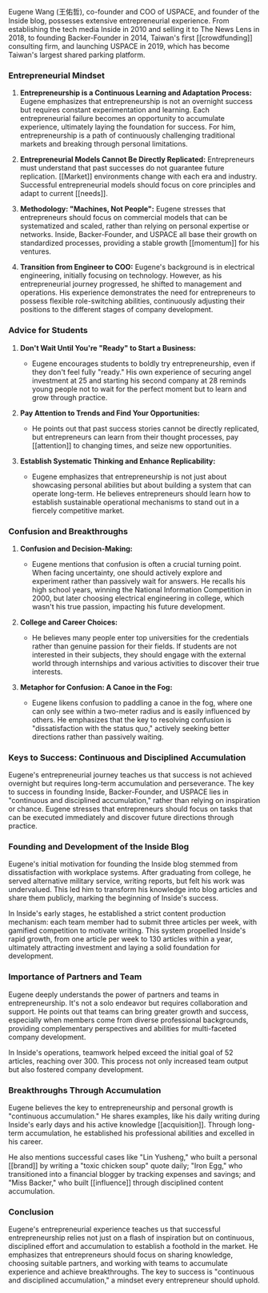 Eugene Wang (王佑哲), co-founder and COO of USPACE, and founder of the Inside blog, possesses extensive entrepreneurial experience. From establishing the tech media Inside in 2010 and selling it to The News Lens in 2018, to founding Backer-Founder in 2014, Taiwan's first [[crowdfunding]] consulting firm, and launching USPACE in 2019, which has become Taiwan's largest shared parking platform. 

### Entrepreneurial Mindset

1.  **Entrepreneurship is a Continuous Learning and Adaptation Process:** Eugene emphasizes that entrepreneurship is not an overnight success but requires constant experimentation and learning. Each entrepreneurial failure becomes an opportunity to accumulate experience, ultimately laying the foundation for success. For him, entrepreneurship is a path of continuously challenging traditional markets and breaking through personal limitations.

2.  **Entrepreneurial Models Cannot Be Directly Replicated:** Entrepreneurs must understand that past successes do not guarantee future replication. [[Market]] environments change with each era and industry. Successful entrepreneurial models should focus on core principles and adapt to current [[needs]].

3.  **Methodology: "Machines, Not People":** Eugene stresses that entrepreneurs should focus on commercial models that can be systematized and scaled, rather than relying on personal expertise or networks. Inside, Backer-Founder, and USPACE all base their growth on standardized processes, providing a stable growth [[momentum]] for his ventures.

4.  **Transition from Engineer to COO:** Eugene's background is in electrical engineering, initially focusing on technology. However, as his entrepreneurial journey progressed, he shifted to management and operations. His experience demonstrates the need for entrepreneurs to possess flexible role-switching abilities, continuously adjusting their positions to the different stages of company development.

### Advice for Students

1.  **Don't Wait Until You're "Ready" to Start a Business:**
    * Eugene encourages students to boldly try entrepreneurship, even if they don't feel fully "ready." His own experience of securing angel investment at 25 and starting his second company at 28 reminds young people not to wait for the perfect moment but to learn and grow through practice.

2.  **Pay Attention to Trends and Find Your Opportunities:**
    * He points out that past success stories cannot be directly replicated, but entrepreneurs can learn from their thought processes, pay [[attention]] to changing times, and seize new opportunities.

3.  **Establish Systematic Thinking and Enhance Replicability:**
    * Eugene emphasizes that entrepreneurship is not just about showcasing personal abilities but about building a system that can operate long-term. He believes entrepreneurs should learn how to establish sustainable operational mechanisms to stand out in a fiercely competitive market.

### Confusion and Breakthroughs

1.  **Confusion and Decision-Making:**
    * Eugene mentions that confusion is often a crucial turning point. When facing uncertainty, one should actively explore and experiment rather than passively wait for answers. He recalls his high school years, winning the National Information Competition in 2000, but later choosing electrical engineering in college, which wasn't his true passion, impacting his future development.

2.  **College and Career Choices:**
    * He believes many people enter top universities for the credentials rather than genuine passion for their fields. If students are not interested in their subjects, they should engage with the external world through internships and various activities to discover their true interests.

3.  **Metaphor for Confusion: A Canoe in the Fog:**
    * Eugene likens confusion to paddling a canoe in the fog, where one can only see within a two-meter radius and is easily influenced by others. He emphasizes that the key to resolving confusion is "dissatisfaction with the status quo," actively seeking better directions rather than passively waiting.

### Keys to Success: Continuous and Disciplined Accumulation

Eugene's entrepreneurial journey teaches us that success is not achieved overnight but requires long-term accumulation and perseverance. The key to success in founding Inside, Backer-Founder, and USPACE lies in "continuous and disciplined accumulation," rather than relying on inspiration or chance. Eugene stresses that entrepreneurs should focus on tasks that can be executed immediately and discover future directions through practice.

### Founding and Development of the Inside Blog

Eugene's initial motivation for founding the Inside blog stemmed from dissatisfaction with workplace systems. After graduating from college, he served alternative military service, writing reports, but felt his work was undervalued. This led him to transform his knowledge into blog articles and share them publicly, marking the beginning of Inside's success.

In Inside's early stages, he established a strict content production mechanism: each team member had to submit three articles per week, with gamified competition to motivate writing. This system propelled Inside's rapid growth, from one article per week to 130 articles within a year, ultimately attracting investment and laying a solid foundation for development.

### Importance of Partners and Team

Eugene deeply understands the power of partners and teams in entrepreneurship. It's not a solo endeavor but requires collaboration and support. He points out that teams can bring greater growth and success, especially when members come from diverse professional backgrounds, providing complementary perspectives and abilities for multi-faceted company development.

In Inside's operations, teamwork helped exceed the initial goal of 52 articles, reaching over 300. This process not only increased team output but also fostered company development.

### Breakthroughs Through Accumulation

Eugene believes the key to entrepreneurship and personal growth is "continuous accumulation." He shares examples, like his daily writing during Inside's early days and his active knowledge [[acquisition]]. Through long-term accumulation, he established his professional abilities and excelled in his career.

He also mentions successful cases like "Lin Yusheng," who built a personal [[brand]] by writing a "toxic chicken soup" quote daily; "Iron Egg," who transitioned into a financial blogger by tracking expenses and savings; and "Miss Backer," who built [[influence]] through disciplined content accumulation.

### Conclusion

Eugene's entrepreneurial experience teaches us that successful entrepreneurship relies not just on a flash of inspiration but on continuous, disciplined effort and accumulation to establish a foothold in the market. He emphasizes that entrepreneurs should focus on sharing knowledge, choosing suitable partners, and working with teams to accumulate experience and achieve breakthroughs. The key to success is "continuous and disciplined accumulation," a mindset every entrepreneur should uphold.
